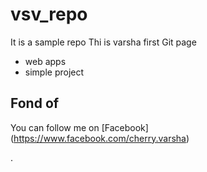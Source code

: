 # vsv_repo
It is a sample repo
Thi is varsha 
first Git page

* web apps
* simple project


## Fond of

You can follow me on [Facebook] (https://www.facebook.com/cherry.varsha)

.
